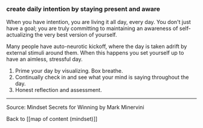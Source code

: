 ### create daily intention by staying present and aware

 When you have intention, you are living it all day, every day. You don't just have a goal; you are truly committing to maintaining an awareness of self-actualizing the very best version of yourself.

 Many people have auto-neurotic kickoff, where the day is taken adrift by external stimuli around them. When this happens you set yourself up to have an aimless, stressful day. 

1. Prime your day by visualizing. Box breathe.
2. Continually check in and see what your mind is saying throughout the day.
3. Honest reflection and assessment.

---

Source: Mindset Secrets for Winning by Mark Minervini

Back to [[map of content (mindset)]]